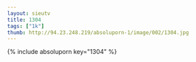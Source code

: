 ```yaml
--- 
layout: sieutv
title: 1304
tags: ["1k"]
thumb: http://94.23.248.219/absoluporn-1/image/002/1304.jpg
---
```

{% include absoluporn key="1304" %} 

